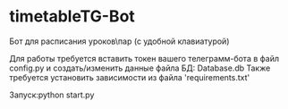 # timetableTG-Bot
Бот для расписания уроков\пар (с удобной клавиатурой)

Для работы требуется вставить токен вашего телеграмм-бота в файл config.py и создать/изменить данные файла БД: Database.db
Также требуется установить зависимости из файла 'requirements.txt'

Запуск:python start.py
